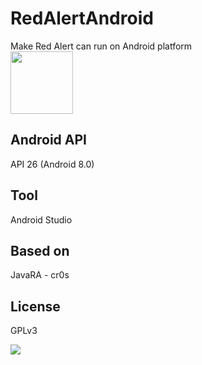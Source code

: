 # RedAlertAndroid
Make Red Alert can run on Android platform  
<img src="https://media.moddb.com/cache/images/members/4/3399/3398047/thumb_620x2000/ic_launcher.png" width="100" />

## Android API  
API 26 (Android 8.0)  

## Tool
Android Studio  

## Based on
JavaRA - cr0s  

## License  
GPLv3

![](https://media.moddb.com/cache/images/members/4/3399/3398047/thumb_620x2000/2022-03-12_00-46-00-82.png)
